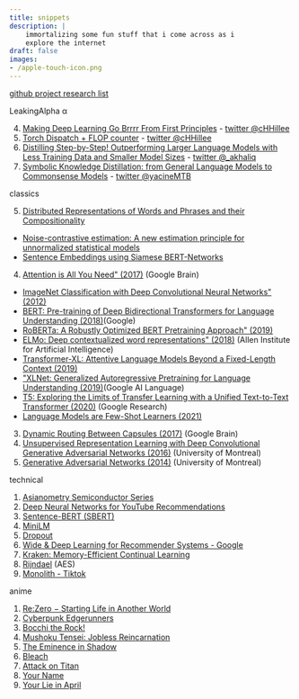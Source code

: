 ```yaml
---
title: snippets
description: |
    immortalizing some fun stuff that i come across as i
    explore the internet
draft: false
images:
- /apple-touch-icon.png
---
```


[github project research list](https://github.com/stars/hitorilabs/lists/research)

LeakingAlpha α

4. [Making Deep Learning Go Brrrr From First Principles](https://horace.io/brrr_intro.html) - [twitter @cHHillee](https://twitter.com/cHHillee)
3. [Torch Dispatch + FLOP counter](https://dev-discuss.pytorch.org/t/what-and-why-is-torch-dispatch/557) - [twitter @cHHillee](https://twitter.com/cHHillee)
2. [Distilling Step-by-Step! Outperforming Larger Language Models with Less Training Data and Smaller Model Sizes](https://arxiv.org/abs/2305.02301) - [twitter @_akhaliq](https://twitter.com/_akhaliq)
1. [Symbolic Knowledge Distillation: from General Language Models to Commonsense Models](https://arxiv.org/abs/2110.07178) - [twitter @yacineMTB](https://twitter.com/yacineMTB)


classics

5. [Distributed Representations of Words and Phrases and their Compositionality](https://proceedings.neurips.cc/paper/2013/file/9aa42b31882ec039965f3c4923ce901b-Paper.pdf)
  - [Noise-contrastive estimation: A new estimation principle for unnormalized statistical models](http://proceedings.mlr.press/v9/gutmann10a/gutmann10a.pdf)
  - [Sentence Embeddings using Siamese BERT-Networks ](https://arxiv.org/abs/1908.10084)
4. [Attention is All You Need" (2017)](https://arxiv.org/abs/1706.03762) (Google Brain)
  - [ImageNet Classification with Deep Convolutional Neural Networks" (2012)](https://papers.nips.cc/paper/4824-imagenet-classification-with-deep-convolutional-neural-networks.pdf (University of Toronto))
  - [BERT: Pre-training of Deep Bidirectional Transformers for Language Understanding (2018)](https://arxiv.org/abs/1810.04805)(Google)
  - [RoBERTa: A Robustly Optimized BERT Pretraining Approach" (2019)](https://arxiv.org/abs/1907.11692 (Facebook AI))
  - [ELMo: Deep contextualized word representations" (2018)]( https://arxiv.org/abs/1802.05365) (Allen Institute for Artificial Intelligence)
  - [Transformer-XL: Attentive Language Models Beyond a Fixed-Length Context (2019)](https://arxiv.org/abs/1901.02860 (Google Al Language))
  - ["XLNet: Generalized Autoregressive Pretraining for Language Understanding (2019)](https://arxiv.org/abs/1906.08237)(Google AI Language)
  - [T5: Exploring the Limits of Transfer Learning with a Unified Text-to-Text Transformer (2020)](https://arxiv.org/abs/1910.10683) (Google Research)
  - [Language Models are Few-Shot Learners (2021)](https://arxiv.org/abs/2005.14165)
3. [Dynamic Routing Between Capsules (2017)](https://arxiv.org/abs/1710.09829) (Google Brain)
2. [Unsupervised Representation Learning with Deep Convolutional Generative Adversarial Networks (2016)](https://arxiv.org/abs/1511.06434) (University of Montreal)
1. [Generative Adversarial Networks (2014)](https://arxiv.org/abs/1406.2661) (University of Montreal)

technical
1. [Asianometry Semiconductor Series](https://www.youtube.com/watch?v=Pt9NEnWmyMo&list=PLKtxx9TnH76QY5FjmO3NaUkVJvTPN9Vmg)
2. [Deep Neural Networks for YouTube Recommendations](https://dl.acm.org/doi/pdf/10.1145/2959100.2959190)
3. [Sentence-BERT (SBERT)](https://arxiv.org/pdf/1908.10084.pdf)
4. [MiniLM](https://arxiv.org/pdf/2002.10957.pdf)
5. [Dropout](https://www.cs.toronto.edu/~rsalakhu/papers/srivastava14a.pdf)
6. [Wide & Deep Learning for Recommender Systems - Google](https://arxiv.org/pdf/1606.07792.pdf)
7. [Kraken: Memory-Efficient Continual Learning](http://storage.cs.tsinghua.edu.cn/papers/sc20-kraken.pdf/)
8. [Rijndael](https://en.wikipedia.org/wiki/Advanced_Encryption_Standard) (AES)
9. [Monolith - Tiktok](https://arxiv.org/pdf/2209.07663.pdf)

anime
1. [Re:Zero − Starting Life in Another World](https://en.wikipedia.org/wiki/Re:Zero_%E2%88%92_Starting_Life_in_Another_World)
2. [Cyberpunk Edgerunners](https://en.wikipedia.org/wiki/Cyberpunk:_Edgerunners)
3. [Bocchi the Rock!](https://en.wikipedia.org/wiki/Bocchi_the_Rock!)
4. [Mushoku Tensei: Jobless Reincarnation](https://en.wikipedia.org/wiki/Mushoku_Tensei)
5. [The Eminence in Shadow](https://en.wikipedia.org/wiki/The_Eminence_in_Shadow)
6. [Bleach](https://en.wikipedia.org/wiki/Bleach_(TV_series))
7. [Attack on Titan](https://en.wikipedia.org/wiki/Attack_on_Titan)
8. [Your Name](https://en.wikipedia.org/wiki/Your_Name)
9. [Your Lie in April](https://en.wikipedia.org/wiki/Your_Lie_in_April)
